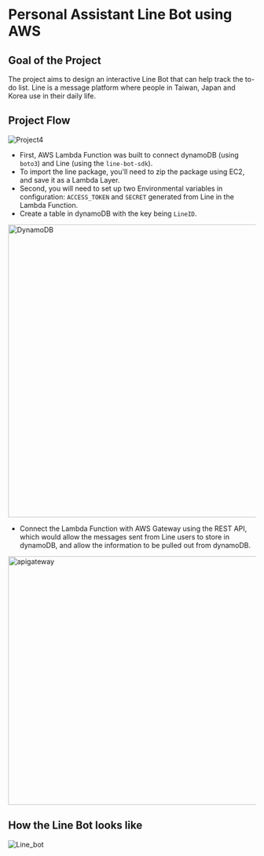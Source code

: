 # Personal Assistant Line Bot using AWS 

## Goal of the Project

The project aims to design an interactive Line Bot that can help track the to-do list. Line is a message platform where people in Taiwan, Japan and Korea use in their daily life.

## Project Flow

![Project4](https://user-images.githubusercontent.com/112578755/229415976-97aae94c-f5f3-474c-94ff-14f4ed1817d5.jpg)

* First, AWS Lambda Function was built to connect dynamoDB (using `boto3`) and Line (using the `line-bot-sdk`).
* To import the line package, you'll need to zip the package using EC2, and save it as a Lambda Layer.
* Second, you will need to set up two Environmental variables in configuration: `ACCESS_TOKEN` and `SECRET` generated from Line in the Lambda Function.
* Create a table in dynamoDB with the key being `LineID`.

<img width="595" alt="DynamoDB" src="https://user-images.githubusercontent.com/112578755/229414771-b26828bb-6c26-45d9-a8d6-029f80908546.png">

* Connect the Lambda Function with AWS Gateway using the REST API, which would allow the messages sent from Line users to store in dynamoDB, and allow the information to be pulled out from dynamoDB.

<img width="505" alt="apigateway" src="https://user-images.githubusercontent.com/112578755/229415077-8badc31e-75e1-49b5-a123-aa6d6e1940d9.png">


## How the Line Bot looks like 

![Line_bot](https://user-images.githubusercontent.com/112578755/229415902-5165adca-af60-41fc-aa74-78639721c039.jpg)
